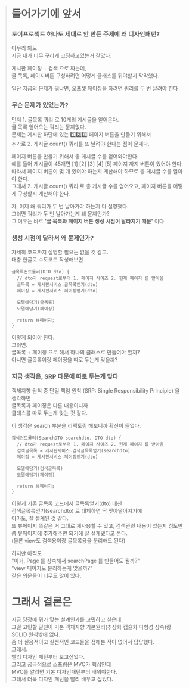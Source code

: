 > # 들어가기에 앞서   
> ### 토이프로젝트 하나도 제대로 안 만든 주제에 왜 디자인패턴?  
> 아무리 봐도   
> 지금 내가 너무 구리게 코딩하고있는거 같았다.   
>    
> 게시판 페이징 + 검색 으로 짜는데,   
> 글 목록, 페이지버튼 구성하려면 어떻게 클래스를 둬야할지 막막했다.  
>   
> 일단 지금의 문제가 뭐냐면, 오프셋 페이징을 하려면 쿼리를 두 번 날려야 한다  
>  
> ### 무슨 문제가 있었는가?  
>   
> 먼저 1. 글목록 쿼리 로 10개의 게시글을 얻어온다.  
> 글 목록 얻어오는 쿼리는 문제없다.  
> 문제는 게시판 하단에 있는 1️⃣2️⃣3️⃣ 페이지 버튼을 만들기 위해서   
> 추가로 2. 게시글 count() 쿼리를 또 날려야 한다는 점이 문제다.  
>     
> 페이지 버튼을 만들기 위해서 총 게시글 수를 얻어와야한다.  
> 예를 들어 게시글이 45개면 \[1] \[2] \[3] \[4] \[5] 페이지 까지 버튼이 있어야 한다.  
> 따라서 페이지 버튼이 몇 개 있어야 하는지 계산해야 하므로 총 게시글 수를 알아야 한다.      
> 그래서 2. 게시글 count() 쿼리 로 총 게시글 수를 얻어오고, 페이지 버튼을 어떻게 구성할지 계산해야 한다.  
>    
> 자, 이제 왜 쿼리가 두 번 날아가야 하는지 다 설명했다.  
> 그러면 쿼리가 두 번 날아가는게 왜 문제인가?  
> 그 이유는 바로 **'글 목록과 페이지 버튼 생성 시점이 달라지기 때문'** 이다  
>    
> ### 생성 시점이 달라서 왜 문제인가?  
> 자세히 코드까지 설명할 필요는 없을 것 같고.   
> 대충 한글로 수도코드 작성해보면  
> ```
> 글목록컨트롤러(DTO dto) {
>   // dto가 request로부터 1. 페이지 사이즈 2. 현재 페이지 를 받아옴
>   글목록 = 게시판서비스.글목록얻기(dto)  
>   페이징 = 게시판서비스.페이징얻기(dto)
>   
>   모델에담기(글목록)
>   모델에담기(페이징)
>   
>   return 뷰페이지;
> }
> ```
>   
> 이렇게 되어야 한다.  
> 그러면.  
> 글목록 + 페이징 으로 해서 하나의 클래스로 만들어야 할까?  
> 아니면 글목록이랑 페이징을 따로 두는게 맞을까?  
>    
> ### 지금 생각은, SRP 때문에 따로 두는게 맞다  
> 객체지향 원칙 중 단일 책임 원칙 (SRP: Single Responsibility Principle) 을 생각하면  
> 글목록과 페이징은 다른 내용이니까  
> 클래스를 따로 두는게 맞는 것 같다.  
>   
> 이 생각은 search 부분을 리펙토링 해보니까 확신이 들었다.    
> ```
> 검색컨트롤러(SearchDTO searchdto, DTO dto) {
>   // dto가 request로부터 1. 페이지 사이즈 2. 현재 페이지 를 받아옴
>   검색글목록 = 게시판서비스.검색글목록얻기(searchdto)  
>   페이징 = 게시판서비스.페이징얻기(dto)
>   
>   모델에담기(검색글목록)
>   모델에담기(페이징)
>   
>   return 뷰페이지;
> }
> ```
> 이렇게 기존 글목록 코드에서 글목록얻기(dto) 대신   
> 검색글목록얻기(searchdto) 로 대체하면 딱 맞아떨어지기에  
> 아마도, 잘 설계된 것 같다.  
> 또 뷰페이지 똑같은 거 그대로 재사용할 수 있고, 검색관련 내용이 있는지 정도만 쫌 뷰페이지에 추가해주면 되기에 잘 설계됐다고 본다.  
> (물론 view도 검색용이랑 글목록용을 분리해도 된다)  
>   
> 하지만 아직도  
> "이거, Page 를 상속해서 searchPage 를 만들어도 될까?"  
> "view 페이지도 분리하는게 맞을까?"  
> 같은 의문들이 너무도 많이 있다.  
>   
> # 그래서 결론은  
> 지금 당장에 뭐가 맞는 설계인가를 고민하고 싶은데,  
> 그걸 고민할 밑천이 기본 객체지향 기본원리(추상화 캡슐화 다형성 상속)랑 SOLID 원칙밖에 없다.  
> 좀 더 실용적이고 실전적인 코드들을 접해본 적이 없어서 답답했다.  
> 그래서.  
> 빨리 디자인 패턴부터 보고싶었다.  
> 그리고 궁극적으로 스프링은 MVC가 핵심인데  
> MVC를 알려면 기본 디자인패턴부터 배워야한다.  
> 그래서 더욱 디자인 패턴을 빨리 배우고 싶었다.   

